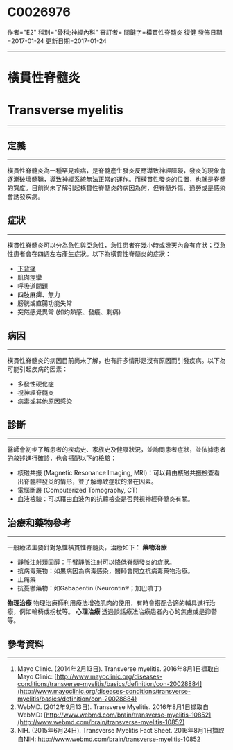 # C0026976
作者="E2"
科別="骨科;神經內科"
審訂者=
關鍵字=橫貫性脊髓炎 復健
發佈日期=2017-01-24
更新日期=2017-01-24

----------
# 橫貫性脊髓炎
# Transverse myelitis
----------
## 定義
----------

橫貫性脊髓炎為一種罕見疾病，是脊髓產生發炎反應導致神經障礙，發炎的現象會逐漸破壞髓鞘，導致神經系統無法正常的運作。而橫貫性發炎的位置，也就是脊髓的寬度。目前尚未了解引起橫貫性脊髓炎的病因為何，但脊髓外傷、過勞或是感染會誘發疾病。 

## 症狀
----------

橫貫性脊髓炎可以分為急性與亞急性，急性患者在幾小時或幾天內會有症狀；亞急性患者會在四週左右產生症狀。以下為橫貫性脊髓炎的症狀：

- [下背痛](C0024031)
- 肌肉痙攣
- 呼吸道問題
- 四肢麻痺、無力
- 膀胱或直腸功能失常
- 突然感覺異常 (如灼熱感、發癢、刺痛)
## 病因
----------

橫貫性脊髓炎的病因目前尚未了解，也有許多情形是沒有原因而引發疾病。以下為可能引起疾病的因素：

- 多發性硬化症
- 視神經脊髓炎
- 病毒或其他原因感染 
## 診斷
----------

醫師會初步了解患者的疾病史、家族史及健康狀況，並詢問患者症狀，並依據患者的敘述進行確診，也會搭配以下的檢驗：

- 核磁共振 (Magnetic Resonance Imaging, MRI)：可以藉由核磁共振檢查看出脊髓柱發炎的情形，並了解導致症狀的潛在因素。
- 電腦斷層 (Computerized Tomography, CT)
- 血液檢驗：可以藉由血液內的抗體檢查是否與視神經脊髓炎有關。 
## 治療和藥物參考
----------

一般療法主要針對急性橫貫性脊髓炎，治療如下：
**藥物治療**

- 靜脈注射類固醇：手臂靜脈注射可以降低脊髓發炎的症狀。
- 抗病毒藥物：如果病因為病毒感染，醫師會開立抗病毒藥物治療。
- 止痛藥
- 抗憂鬱藥物：如Gabapentin (Neurontin®；加巴噴丁)

**物理治療**
物理治療師利用療法增強肌肉的使用，有時會搭配合適的輔具進行治療，例如輪椅或拐杖等。
**心理治療**
透過談話療法治療患者內心的焦慮或是抑鬱等。 

## 參考資料
----------
1. Mayo Clinic. (2014年2月13日). Transverse myelitis. 2016年8月1日擷取自Mayo Clinic:
  [http://www.mayoclinic.org/diseases-conditions/transverse-myelitis/basics/definition/con-20028884](http://www.mayoclinic.org/diseases-conditions/transverse-myelitis/basics/definition/con-20028884)
2. WebMD. (2012年9月13日). Transverse Myelitis. 2016年8月1日擷取自WebMD:
  [http://www.webmd.com/brain/transverse-myelitis-10852](http://www.webmd.com/brain/transverse-myelitis-10852)
3. NIH. (2015年6月24日). Transverse Myelitis Fact Sheet. 2016年8月1日擷取自NIH:
  http://www.webmd.com/brain/transverse-myelitis-10852

